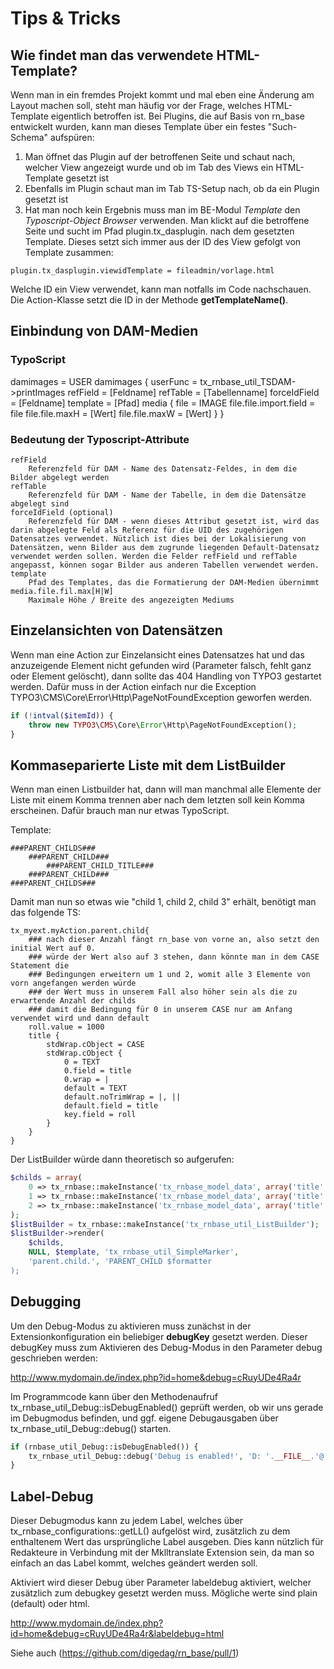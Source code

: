 Tips & Tricks
=============
Wie findet man das verwendete HTML-Template?
--------------------------------------------
Wenn man in ein fremdes Projekt kommt und mal eben eine Änderung am Layout machen soll, steht man häufig vor der Frage, welches HTML-Template eigentlich betroffen ist. Bei Plugins, die auf Basis von rn_base entwickelt wurden, kann man dieses Template über ein festes "Such-Schema" aufspüren:

1. Man öffnet das Plugin auf der betroffenen Seite und schaut nach, welcher View angezeigt wurde und ob im Tab des Views ein HTML-Template gesetzt ist
2. Ebenfalls im Plugin schaut man im Tab TS-Setup nach, ob da ein Plugin gesetzt ist
3. Hat man noch kein Ergebnis muss man im BE-Modul *Template* den *Typoscript-Object Browser* verwenden. Man klickt auf die betroffene Seite und sucht im Pfad plugin.tx_dasplugin. nach dem gesetzten Template. Dieses setzt sich immer aus der ID des View gefolgt von Template zusammen:
```
plugin.tx_dasplugin.viewidTemplate = fileadmin/vorlage.html
```
Welche ID ein View verwendet, kann man notfalls im Code nachschauen. Die Action-Klasse setzt die ID in der Methode **getTemplateName()**.

Einbindung von DAM-Medien
-------------------------
### TypoScript


damimages = USER
damimages  {
  userFunc = tx_rnbase_util_TSDAM->printImages
  refField = [Feldname]
  refTable = [Tabellenname]
  forceIdField = [Feldname]
  template = [Pfad]
  media {
    file = IMAGE
    file.file.import.field = file
    file.file.maxH = [Wert]
    file.file.maxW = [Wert]
  }
}


### Bedeutung der Typoscript-Attribute
```
refField
    Referenzfeld für DAM - Name des Datensatz-Feldes, in dem die Bilder abgelegt werden
refTable
    Referenzfeld für DAM - Name der Tabelle, in dem die Datensätze abgelegt sind
forceIdField (optional)
    Referenzfeld für DAM - wenn dieses Attribut gesetzt ist, wird das darin abgelegte Feld als Referenz für die UID des zugehörigen Datensatzes verwendet. Nützlich ist dies bei der Lokalisierung von Datensätzen, wenn Bilder aus dem zugrunde liegenden Default-Datensatz verwendet werden sollen. Werden die Felder refField und refTable angepasst, können sogar Bilder aus anderen Tabellen verwendet werden.
template
    Pfad des Templates, das die Formatierung der DAM-Medien übernimmt
media.file.fil.max[H|W]
    Maximale Höhe / Breite des angezeigten Mediums
```

Einzelansichten von Datensätzen
-------------------------------
Wenn man eine Action zur Einzelansicht eines Datensatzes hat und das anzuzeigende Element nicht gefunden wird (Parameter falsch, fehlt ganz oder Element gelöscht), dann sollte das 404 Handling von TYPO3 gestartet werden. Dafür muss in der Action einfach nur die Exception TYPO3\CMS\Core\Error\Http\PageNotFoundException geworfen werden.
```php
if (!intval($itemId)) {
	throw new TYPO3\CMS\Core\Error\Http\PageNotFoundException();
}
```
Kommaseparierte Liste mit dem ListBuilder
-----------------------------------------

Wenn man einen Listbuilder hat, dann will man manchmal alle Elemente der Liste mit einem Komma trennen aber nach dem letzten soll kein Komma erscheinen. Dafür brauch man nur etwas TypoScript.

Template:
```
###PARENT_CHILDS###
	###PARENT_CHILD###
		###PARENT_CHILD_TITLE###
	###PARENT_CHILD###
###PARENT_CHILDS###
```
Damit man nun so etwas wie "child 1, child 2, child 3" erhält, benötigt man das folgende TS:

```
tx_myext.myAction.parent.child{
	### nach dieser Anzahl fängt rn_base von vorne an, also setzt den initial Wert auf 0.
	### würde der Wert also auf 3 stehen, dann könnte man in dem CASE Statement die
	### Bedingungen erweitern um 1 und 2, womit alle 3 Elemente von vorn angefangen werden würde
	### der Wert muss in unserem Fall also höher sein als die zu erwartende Anzahl der childs
	### damit die Bedingung für 0 in unserem CASE nur am Anfang verwendet wird und dann default
	roll.value = 1000
	title {
		stdWrap.cObject = CASE
		stdWrap.cObject {
			0 = TEXT
			0.field = title
			0.wrap = |
			default = TEXT
			default.noTrimWrap = |, ||
			default.field = title
			key.field = roll
		}
	}
}
```

Der ListBuilder würde dann theoretisch so aufgerufen:
```php
$childs = array(
	0 => tx_rnbase::makeInstance('tx_rnbase_model_data', array('title' => 'child 1')),
	1 => tx_rnbase::makeInstance('tx_rnbase_model_data', array('title' => 'child 2')),
	2 => tx_rnbase::makeInstance('tx_rnbase_model_data', array('title' => 'child 3')),
);
$listBuilder = tx_rnbase::makeInstance('tx_rnbase_util_ListBuilder');
$listBuilder->render(
	$childs,
	NULL, $template, 'tx_rnbase_util_SimpleMarker',
	'parent.child.', 'PARENT_CHILD $formatter
);
```

Debugging
---------
Um den Debug-Modus zu aktivieren muss zunächst in der Extensionkonfiguration ein beliebiger **debugKey** gesetzt werden. Dieser debugKey muss zum Aktivieren des Debug-Modus in den Parameter debug geschrieben werden:

http://www.mydomain.de/index.php?id=home&debug=cRuyUDe4Ra4r

Im Programmcode kann über den Methodenaufruf tx_rnbase_util_Debug::isDebugEnabled() geprüft werden, ob wir uns gerade im Debugmodus befinden, und ggf. eigene Debugausgaben über tx_rnbase_util_Debug::debug() starten.
```php
if (rnbase_util_Debug::isDebugEnabled()) {
	tx_rnbase_util_Debug::debug('Debug is enabled!', 'D: '.__FILE__.'@'.__LINE__);
}
```

Label-Debug
-----------

Dieser Debugmodus kann zu jedem Label, welches über tx_rnbase_configurations::getLL() aufgelöst wird, zusätzlich zu dem enthaltenem Wert das ursprüngliche Label ausgeben. Dies kann nützlich für Redakteure in Verbindung mit der Mklltranslate Extension sein, da man so einfach an das Label kommt, welches geändert werden soll.

Aktiviert wird dieser Debug über Parameter labeldebug aktiviert, welcher zusätzlich zum debugkey gesetzt werden muss. Mögliche werte sind plain (default) oder html.

http://www.mydomain.de/index.php?id=home&debug=cRuyUDe4Ra4r&labeldebug=html

Siehe auch (https://github.com/digedag/rn_base/pull/1)
